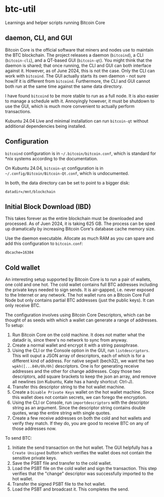 # btc-util
Learnings and helper scripts running Bitcoin Core

## daemon, CLI, and GUI
Bitcoin Core is the official software that miners and nodes use to maintain the BTC blockchain. The project releases a daemon (`bitcoind`), a CLI (`bitcoin-cli`), and a QT-based GUI (`bitcoin-qt`). You might think that the daemon is shared; that once running, the CLI and GUI can both interface against it. However, as of June 2024, this is not the case. Only the CLI can work with `bitcoind`. The GUI actually starts its own daemon - not sure how/if it is different from `bitcoind`. Furthermore, the CLI and GUI cannot both run at the same time against the same data directory.

I have found `bitcoind` to be more stable to run as a full node. It is also easier to manage a schedule with it. Annoyingly however, it must be shutdown to use the GUI, which is much more convenient to actually perform transactions.

Kubuntu 24.04 Live and minimal installation can run `bitcoin-qt` without additional dependencies being installed.

## Configuration
`bitcoind` configuration is in `~/.bitcoin/bitcoin.conf`, which is standard for *nix systems according to the documentation.

On Kubuntu 24.04, `bitcoin-qt` configuration is in `~/.config/Bitcoin/Bitcoin-Qt.conf`, which is undocumented.

In both, the data directory can be set to point to a bigger disk:

```
datadir=/mnt/blockchain
```

## Initial Block Download (IBD)
This takes forever as the entire blockchain must be downloaded and processed. As of Juen 2024, it is taking 625 GB. The process can be sped up dramatically by increasing Bitcoin Core's database cache memory size.

Use the daemon executable. Allocate as much RAM as you can spare and add this configuration to `bitcoin.conf`:
```
dbcache=16384
```

## Cold wallet
An interesting setup supported by Bitcoin Core is to run a pair of wallets, one cold and one hot. The cold wallet contains full BTC addresses including the private keys needed to sign sends. It is air-gapped, i.e. never exposed to the Internet or any network. The hot wallet runs on a Bitcoin Core Full Node but only contains partial BTC addresses (just the public keys). It can only receive BTC.

The configuration involves using Bitcoin Core Descriptors, which can be thought of as seeds with which a wallet can generate a range of addresses. To setup:
1. Run Bitcoin Core on the cold machine. It does not matter what the datadir is, since there's no network to sync from anyway.
2. Create a normal wallet and encrypt it with a string passphrase.
3. Using the CLI or the Console option in the GUI, run `listdescriptors`. This will ouput a JSON array of descriptors, each of which is for a different kind of address. For native segwit (bech32), we want the two `wpkh([...84h/0h/0h]` descriptors. One is for generating receive addresses and the other for change addresses. Copy those two descriptors, add square brackets to keep the json an array, and remove all newlines (on Kubuntu, Kate has a handy shortcut: Ctrl-J).
4. Transfer this descriptor string to the hot wallet machine.
5. Create a `Disable Private Keys` wallet on the hot wallet machine. Since this wallet does not contain secrets, we can forego the encryption.
6. Using the CLI or Console, run `importdescriptors` with the descriptor string as an argument. Since the descriptor string contains double quotes, wrap the entire string with single quotes.
7. Create a few receive addresses on both the cold and hot wallets and verify they match. If they do, you are good to receive BTC on any of those addresses now.

To send BTC:
1. Initiate the send transaction on the hot wallet. The GUI helpfully has a `Create Unsigned` button which verifies the wallet does not contain the sensitive private keys.
2. Save the PSBT file and transfer to the cold wallet.
3. Load the PSBT file on the cold wallet and sign the transaction. This step verifies that the "change" descriptor was successfully imported to the hot wallet.
4. Transfer the signed PSBT file to the hot wallet.
5. Load the PSBT and broadcast it. This completes the send.
